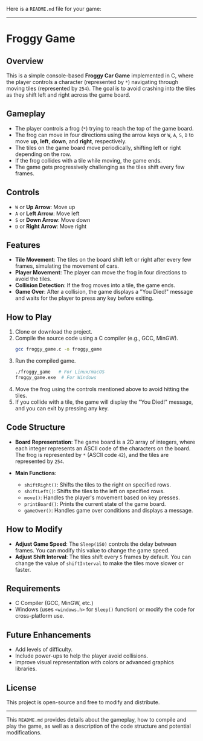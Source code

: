 Here is a `README.md` file for your game:

---

# Froggy Game

## Overview

This is a simple console-based **Froggy Car Game** implemented in C, where the player controls a character (represented by `*`) navigating through moving tiles (represented by `254`). The goal is to avoid crashing into the tiles as they shift left and right across the game board.

## Gameplay

- The player controls a frog (`*`) trying to reach the top of the game board.
- The frog can move in four directions using the arrow keys or `W`, `A`, `S`, `D` to move **up**, **left**, **down**, and **right**, respectively.
- The tiles on the game board move periodically, shifting left or right depending on the row.
- If the frog collides with a tile while moving, the game ends.
- The game gets progressively challenging as the tiles shift every few frames.

## Controls

- `W` or **Up Arrow**: Move up
- `A` or **Left Arrow**: Move left
- `S` or **Down Arrow**: Move down
- `D` or **Right Arrow**: Move right

## Features

- **Tile Movement**: The tiles on the board shift left or right after every few frames, simulating the movement of cars.
- **Player Movement**: The player can move the frog in four directions to avoid the tiles.
- **Collision Detection**: If the frog moves into a tile, the game ends.
- **Game Over**: After a collision, the game displays a "You Died!" message and waits for the player to press any key before exiting.

## How to Play

1. Clone or download the project.
2. Compile the source code using a C compiler (e.g., GCC, MinGW).
   ```bash
   gcc froggy_game.c -o froggy_game
   ```
3. Run the compiled game.
   ```bash
   ./froggy_game   # For Linux/macOS
   froggy_game.exe  # For Windows
   ```
4. Move the frog using the controls mentioned above to avoid hitting the tiles.
5. If you collide with a tile, the game will display the "You Died!" message, and you can exit by pressing any key.

## Code Structure

- **Board Representation**: The game board is a 2D array of integers, where each integer represents an ASCII code of the characters on the board. The frog is represented by `*` (ASCII code `42`), and the tiles are represented by `254`.
  
- **Main Functions**:
  - `shiftRight()`: Shifts the tiles to the right on specified rows.
  - `shiftLeft()`: Shifts the tiles to the left on specified rows.
  - `move()`: Handles the player's movement based on key presses.
  - `printBoard()`: Prints the current state of the game board.
  - `gameOver()`: Handles game over conditions and displays a message.

## How to Modify

- **Adjust Game Speed**: The `Sleep(150)` controls the delay between frames. You can modify this value to change the game speed.
- **Adjust Shift Interval**: The tiles shift every `5` frames by default. You can change the value of `shiftInterval` to make the tiles move slower or faster.
  
## Requirements

- C Compiler (GCC, MinGW, etc.)
- Windows (uses `<windows.h>` for `Sleep()` function) or modify the code for cross-platform use.

## Future Enhancements

- Add levels of difficulty.
- Include power-ups to help the player avoid collisions.
- Improve visual representation with colors or advanced graphics libraries.

## License

This project is open-source and free to modify and distribute.

---

This `README.md` provides details about the gameplay, how to compile and play the game, as well as a description of the code structure and potential modifications.
